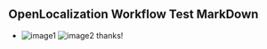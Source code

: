 ## OpenLocalization Workflow Test MarkDown
* ![image1](.\991c3a08-5070-456b-9cc7-b92dc953970a.PNG)   ![image2](.\6be78723-09bf-4a01-b224-9c4a9eaf829d.png) 
thanks!